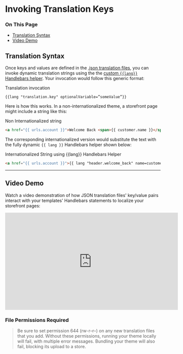 <h1>Invoking Translation Keys</h1>

<div class="otp" id="no-index">
	<h3> On This Page </h3>
	<ul>
		<li><a href="#invoking_translation">Translation Syntax</a></li>
    <li><a href="#invoking_video">Video Demo</a></li>
	</ul>
</div>

<a href='#invoking_translation' aria-hidden='true' class='block-anchor'  id='invoking_translation'><i aria-hidden='true' class='linkify icon'></i></a>

## Translation Syntax

Once keys and values are defined in the [.json translation files](https://github.com/bigcommerce/cornerstone/tree/master/lang), you can invoke dynamic translation strings using the the [custom `{{lang}}` Handlebars helper](/stencil-docs/handlebars-syntax-and-helpers/handlebars-helpers-reference/string-helpers/custom-string-helpers#handlebars_lang). Your invocation would follow this generic format:

<div class="HubBlock-header">
    <div class="HubBlock-header-title flex items-center">
        <div class="HubBlock-header-name">Translation invocation</div>
    </div><div class="HubBlock-header-subtitle"></div>
</div>

<!--
title: "Translation invocation"
subtitle: ""
lineNumbers: true
-->

```
{{lang "translation.key" optionalVariable=”someValue”}}
```

Here is how this works. In a non-internationalized theme, a storefront page might include a string like this:

<div class="HubBlock-header">
    <div class="HubBlock-header-title flex items-center">
        <div class="HubBlock-header-name">Non Internationalized string</div>
    </div><div class="HubBlock-header-subtitle"></div>
</div>

<!--
title: "Non Internationalized string"
subtitle: ""
lineNumbers: true
-->

```html
<a href="{{ urls.account }}">Welcome Back <span>{{ customer.name }}</span></a>
```

The corresponding internationalized version would substitute the text with the fully dynamic `{{ lang }}` Handlebars helper shown below:

<div class="HubBlock-header">
    <div class="HubBlock-header-title flex items-center">
        <div class="HubBlock-header-name">Internationalized String using {{lang}} Handlebars Helper</div>
    </div><div class="HubBlock-header-subtitle"></div>
</div>

<!--
title: "Internationalized String using {{lang}} Handlebars Helper"
subtitle: ""
lineNumbers: true
-->

```html
<a href="{{ urls.account }}">{{ lang "header.welcome_back" name=customer.name }}</a>
```

---

<a href='#invoking_video' aria-hidden='true' class='block-anchor'  id='invoking_video'><i aria-hidden='true' class='linkify icon'></i></a>

## Video Demo

Watch a video demonstration of how JSON translation files' key/value pairs interact with your templates' Handlebars statements to localize your storefront pages: 

<iframe width="560" height="315" src="https://www.youtube.com/embed/ygiRGfSrmnA" frameborder="0" allow="autoplay; encrypted-media" allowfullscreen></iframe>

<div class="HubBlock--callout">
<div class="CalloutBlock--warning">
<div class="HubBlock-content">
    
<!-- theme: warning -->

### File Permissions Required
> Be sure to set permission 644 (rw-r–r–) on any new translation files that you add. Without these permissions, running your theme locally will fail, with multiple error messages. Bundling your theme will also fail, blocking its upload to a store.

</div>
</div>
</div>

